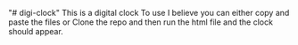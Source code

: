 "# digi-clock" 
This is a digital clock 
To use I believe you can either copy and paste the files or
Clone the repo and then run the html file and the clock should appear.
